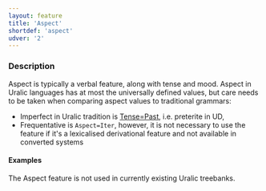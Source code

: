 ```yaml
---
layout: feature
title: 'Aspect'
shortdef: 'aspect'
udver: '2'
---
```


### Description

Aspect is typically a verbal feature, along with tense and mood. Aspect in
Uralic languages has at most the universally defined values, but care needs to
be taken when comparing aspect values to traditional grammars:

* Imperfect in Uralic tradition is [Tense=Past](), i.e. preterite in UD,
* Frequentative is `Aspect=Iter`, however, it is not necessary to use the
  feature if it's a lexicalised derivational feature and not available in
  converted systems


#### Examples

The Aspect feature is not used in currently existing Uralic treebanks.
<!-- Interlanguage links updated St lis 3 20:58:17 CET 2021 -->
